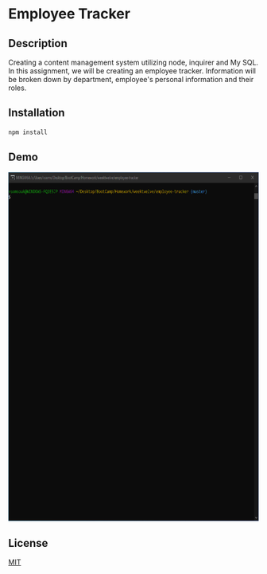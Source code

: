 # Employee Tracker


## Description
Creating a content management system utilizing node, inquirer and My SQL. In this assignment, we will be creating an employee tracker. Information will be broken down by department, employee's personal information and their roles.


## Installation
```bash
npm install
```

## Demo

<img src="/demo/employee-tracker.gif" width="800" height="700"/>

## License
[MIT](https://choosealicense.com/licenses/mit/)

